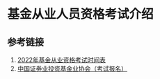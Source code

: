 # 基金从业人员资格考试介绍



## 参考链接
1. [2022年基金从业资格考试时间表](https://www.educity.cn/jjcy/2331495.html)  
2. [中国证券业投资基金业协会（考试报名）](https://www.amac.org.cn/businessservices_2025/cyrygl/cyks/ksdt/202201/t20220112_13284.html)